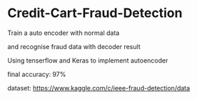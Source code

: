 # Credit-Cart-Fraud-Detection

Train a auto encoder with normal data

and recognise fraud data with decoder result

Using tenserflow and Keras to implement autoencoder

final accuracy: 97%

dataset: https://www.kaggle.com/c/ieee-fraud-detection/data

